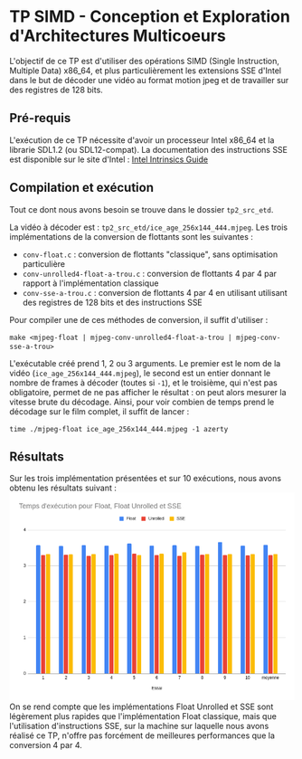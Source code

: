 # TP SIMD - Conception et Exploration d'Architectures Multicoeurs

L'objectif de ce TP est d'utiliser des opérations SIMD (Single Instruction, Multiple Data) x86_64, et plus particulièrement les extensions SSE d'Intel dans le but de décoder une vidéo au format motion jpeg et de travailler sur des registres de 128 bits.

## Pré-requis

L'exécution de ce TP nécessite d'avoir un processeur Intel x86_64 et la librarie SDL1.2 (ou SDL12-compat).
La documentation des instructions SSE est disponible sur le site d'Intel : [Intel Intrinsics Guide](https://www.intel.com/content/www/us/en/docs/intrinsics-guide/index.html#expand=undefined&techs=SSE_ALL)

## Compilation et exécution

Tout ce dont nous avons besoin se trouve dans le dossier `tp2_src_etd`.

La vidéo à décoder est : `tp2_src_etd/ice_age_256x144_444.mjpeg`.
Les trois implémentations de la conversion de flottants sont les suivantes :
- `conv-float.c` : conversion de flottants "classique", sans optimisation particulière
- `conv-unrolled4-float-a-trou.c` : conversion de flottants 4 par 4 par rapport à l'implémentation classique
- `conv-sse-a-trou.c` : conversion de flottants 4 par 4 en utilisant utilisant des registres de 128 bits et des instructions SSE

Pour compiler une de ces méthodes de conversion, il suffit d'utiliser :
```
make <mjpeg-float | mjpeg-conv-unrolled4-float-a-trou | mjpeg-conv-sse-a-trou>
```

L'exécutable créé prend 1, 2 ou 3 arguments. Le premier est le nom de la vidéo (`ice_age_256x144_444.mjpeg`), le second est un entier donnant le nombre de frames à décoder (toutes si `-1`), et le troisième, qui n'est pas obligatoire, permet de ne pas afficher le résultat : on peut alors mesurer la vitesse brute du décodage. Ainsi, pour voir combien de temps prend le décodage sur le film complet, il suffit de lancer :
```
time ./mjpeg-float ice_age_256x144_444.mjpeg -1 azerty
```

## Résultats
Sur les trois implémentation présentées et sur 10 exécutions, nous avons obtenu les résultats suivant :
![](./comparaison.png)
On se rend compte que les implémentations Float Unrolled et SSE sont légèrement plus rapides que l'implémentation Float classique, mais que l'utilisation d'instructions SSE, sur la machine sur laquelle nous avons réalisé ce TP, n'offre pas forcément de meilleures performances que la conversion 4 par 4.